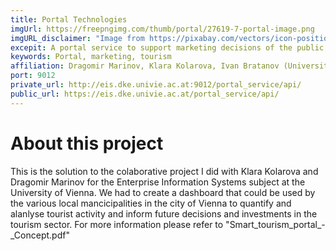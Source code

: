 ```yaml
---
title: Portal Technologies
imgUrl: https://freepngimg.com/thumb/portal/27619-7-portal-image.png
imgURL_disclaimer: "Image from https://pixabay.com/vectors/icon-position-map-geolocation-4399704/, Free for commercial use, No attribution required."
excepit: A portal service to support marketing decisions of the public authorities of a city. Provides statistics and summaries of tourist behaviour - satisfaction, spending, favourite spots etc. 
keywords: Portal, marketing, tourism
affiliation: Dragomir Marinov, Klara Kolarova, Ivan Bratanov (University of Vienna)
port: 9012
private_url: http://eis.dke.univie.ac.at:9012/portal_service/api/
public_url: https://eis.dke.univie.ac.at/portal_service/api/
---
```


# About this project
This is the solution to the colaborative project I did with Klara Kolarova and Dragomir Marinov for the Enterprise Information Systems subject at the University of Vienna. 
We had to create a dashboard that could be used by the various local mancicipalities in the city of Vienna to quantify and alanlyse tourist activity and inform future decisions and investments in the tourism sector. For more information please refer to "Smart_tourism_portal_-_Concept.pdf"







